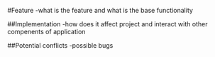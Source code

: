 #Feature
-what is the feature and what is the base functionality

##Implementation 
-how does it affect project and interact with other compenents
of application

##Potential conflicts
-possible bugs
